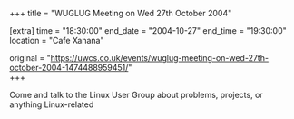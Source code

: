 +++
title = "WUGLUG Meeting on Wed 27th October 2004"

[extra]
time = "18:30:00"
end_date = "2004-10-27"
end_time = "19:30:00"
location = "Cafe Xanana"

original = "https://uwcs.co.uk/events/wuglug-meeting-on-wed-27th-october-2004-1474488959451/"    
+++

Come and talk to the Linux User Group about problems, projects, or anything Linux-related

